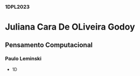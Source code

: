 ###   1DPL2023
#  Juliana Cara De OLiveira Godoy
##  Pensamento Computacional 
###   Paulo Leminski
- 1D
